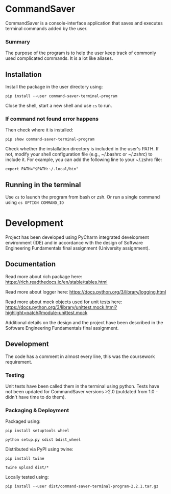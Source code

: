 # CommandSaver
CommandSaver is a console-interface application that saves and executes terminal commands added by the user.

### Summary
The purpose of the program is to help the user keep track of commonly used complicated commands. It is a lot like aliases.

## Installation
Install the package in the user directory using:

```
pip install --user command-saver-terminal-program
```

Close the shell, start a new shell and use `cs` to run.

### If command not found error happens

Then check where it is installed:
```
pip show command-saver-terminal-program
```

Check whether the installation directory is included in the user's PATH. If not, modify your shell configuration file (e.g., ~/.bashrc or ~/.zshrc) to include it. For example, you can add the following line to your ~/.zshrc file:

```
export PATH="$PATH:~/.local/bin"
```

## Running in the terminal
Use `cs` to launch the program from bash or zsh.
Or run a single command using `cs OPTION COMMAND_ID`

# Development

Project has been developed using PyCharm integrated development environment (IDE) and in accordance with the design of Software Engineering Fundamentals final assignment (University assignment). 

## Documentation
Read more about rich package here: https://rich.readthedocs.io/en/stable/tables.html

Read more about logger here: https://docs.python.org/3/library/logging.html

Read more about mock objects used for unit tests here: https://docs.python.org/3/library/unittest.mock.html?highlight=patch#module-unittest.mock

Additional details on the design and the project have been described in the Software Engineering Fundamentals final assignment.

## Development

The code has a comment in almost every line, this was the coursework requirement.

### Testing
Unit tests have been called them in the terminal using python. Tests have not been updated for CommandSaver versions >2.0 (outdated from 1.0 - didn't have time to do them).

### Packaging & Deployment
Packaged using:
```
pip install setuptools wheel
```

```
python setup.py sdist bdist_wheel
```

Distributed via PyPI using twine:
```
pip install twine
```

```
twine upload dist/*
```

Locally tested using:
```
pip install --user dist/command-saver-terminal-program-2.2.1.tar.gz
```


